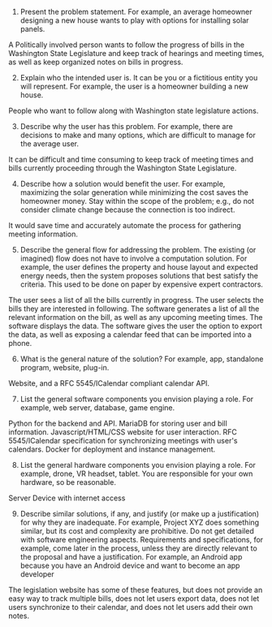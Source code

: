 1. Present the problem statement. For example, an average homeowner designing a new house wants
to play with options for installing solar panels.</br>

A Politically involved person wants to follow the progress of bills in the Washington State Legislature
and keep track of hearings and meeting times, as well as keep organized notes on bills in progress.

2. Explain who the intended user is. It can be you or a fictitious entity you will represent. For example,
the user is a homeowner building a new house.  </br>

People who want to follow along with Washington state legislature actions.

3. Describe why the user has this problem. For example, there are decisions to make and many options,
which are difficult to manage for the average user.</br>

It can be difficult and time consuming to keep track of meeting times and bills currently proceeding through
the Washington State Legislature.

4. Describe how a solution would benefit the user. For example, maximizing the solar generation while
minimizing the cost saves the homeowner money. Stay within the scope of the problem; e.g., do not
consider climate change because the connection is too indirect.</br>

It would save time and accurately automate the process for gathering meeting information. 

5. Describe the general flow for addressing the problem. The existing (or imagined) flow does not have
to involve a computation solution. For example, the user defines the property and house layout and
expected energy needs, then the system proposes solutions that best satisfy the criteria. This used to be
done on paper by expensive expert contractors.</br>

The user sees a list of all the bills currently in progress. The user selects the bills they are interested
in following. The software generates a list of all the relevant information on the bill, as well as any upcoming
meeting times. The software displays the data. The software gives the user the option to export the data, 
as well as exposing a calendar feed that can be imported into a phone.

6. What is the general nature of the solution? For example, app, standalone program, website, plug-in.</br>

Website, and a RFC 5545/ICalendar compliant calendar API.

7. List the general software components you envision playing a role. For example, web server, database,
game engine.</br>

Python for the backend and API.
MariaDB for storing user and bill information.
Javascript/HTML/CSS website for user interaction.
RFC 5545/ICalendar specification for synchronizing meetings with user's calendars.
Docker for deployment and instance management.

8. List the general hardware components you envision playing a role. For example, drone, VR headset,
tablet. You are responsible for your own hardware, so be reasonable.</br>

Server
Device with internet access

9. Describe similar solutions, if any, and justify (or make up a justification) for why they are inadequate.
For example, Project XYZ does something similar, but its cost and complexity are prohibitive. Do not get
detailed with software engineering aspects. Requirements and specifications, for example, come later in
the process, unless they are directly relevant to the proposal and have a justification. For example, an
Android app because you have an Android device and want to become an app developer</br>

The legislation website has some of these features, but does not provide an easy way to track multiple bills,
does not let users export data, does not let users synchronize to their calendar, and does not let users add
their own notes.
